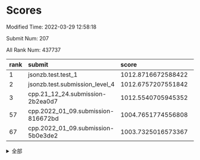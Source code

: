 # Scores

Modified Time: 2022-03-29 12:58:18

Submit Num: 207

All Rank Num: 437737

| rank |               submit               |       score        |       sigma        | pk_num |
| :--- | :--------------------------------- | :----------------- | :----------------- | :----- |
| 1    | jsonzb.test.test_1                 | 1012.8716672588422 | 0.8246420936314081 | 8460   |
| 2    | jsonzb.test.submission_level_4     | 1012.6757207551842 | 0.8140715191620556 | 8457   |
| 3    | cpp.21_12_24.submission-2b2ea0d7   | 1012.5540705945352 | 0.7784285736013915 | 8462   |
| 57   | cpp.2022_01_09.submission-816672bd | 1004.7651774556808 | 0.7099076405123489 | 8457   |
| 67   | cpp.2022_01_09.submission-5b0e3de2 | 1003.7325016573367 | 0.7136285057054146 | 8452   |


<details>
<summary>全部</summary>

| rank |                 submit                 |       score        |       sigma        | pk_num |
| :--- | :------------------------------------- | :----------------- | :----------------- | :----- |
| 1    | jsonzb.test.test_1                     | 1012.8716672588422 | 0.8246420936314081 | 8460   |
| 2    | jsonzb.test.submission_level_4         | 1012.6757207551842 | 0.8140715191620556 | 8457   |
| 3    | cpp.21_12_24.submission-2b2ea0d7       | 1012.5540705945352 | 0.7784285736013915 | 8462   |
| 4    | gobigger.level_3.submission_level_3_8  | 1011.9591332648217 | 0.7850762001010251 | 8454   |
| 5    | gobigger.level_3.submission_level_3_43 | 1011.5296643877772 | 0.8124646697909258 | 8456   |
| 6    | gobigger.level_3.submission_level_3_18 | 1011.514825525129  | 0.7556275358202396 | 8462   |
| 7    | gobigger.level_3.submission_level_3_42 | 1011.4600360133309 | 0.7772306278859638 | 8461   |
| 8    | gobigger.level_3.submission_level_3_25 | 1011.1357086756391 | 0.762600674029836  | 8455   |
| 9    | gobigger.level_3.submission_level_3_5  | 1011.0565507239663 | 0.761671203190231  | 8460   |
| 10   | gobigger.level_3.submission_level_3_4  | 1010.9092194157251 | 0.7691023627925186 | 8469   |
| 11   | gobigger.level_3.submission_level_3_44 | 1010.9029181240868 | 0.7594463934966341 | 8460   |
| 12   | gobigger.level_3.submission_level_3_34 | 1010.8974180436234 | 0.7745238918909776 | 8459   |
| 13   | gobigger.level_3.submission_level_3_11 | 1010.868939739796  | 0.7534921101280776 | 8456   |
| 14   | gobigger.level_3.submission_level_3_20 | 1010.7833990635755 | 0.7791524543447865 | 8460   |
| 15   | gobigger.level_3.submission_level_3_31 | 1010.6057176068725 | 0.7618136846742729 | 8459   |
| 16   | gobigger.level_3.submission_level_3_16 | 1010.5765389756822 | 0.7598034701080145 | 8456   |
| 17   | gobigger.level_3.submission_level_3_14 | 1010.5138504494315 | 0.7624356676699967 | 8462   |
| 18   | gobigger.level_3.submission_level_3_22 | 1010.4717447768323 | 0.7520825908916745 | 8455   |
| 19   | gobigger.level_3.submission_level_3_17 | 1010.4325915082778 | 0.757758486866977  | 8456   |
| 20   | gobigger.level_3.submission_level_3_28 | 1010.4111602059081 | 0.7649649167642256 | 8463   |
| 21   | gobigger.level_3.submission_level_3_47 | 1010.3269888930184 | 0.7886954601399063 | 8459   |
| 22   | gobigger.level_3.submission_level_3_3  | 1010.282405583771  | 0.7865244913860676 | 8460   |
| 23   | gobigger.level_3.submission_level_3_13 | 1010.24499930904   | 0.797637612862756  | 8454   |
| 24   | gobigger.level_3.submission_level_3_29 | 1010.2337792924297 | 0.7601347666200267 | 8451   |
| 25   | gobigger.level_3.submission_level_3_37 | 1010.1883435347256 | 0.7615267866073887 | 8461   |
| 26   | gobigger.level_3.submission_level_3_33 | 1010.1790869876662 | 0.7543029229735886 | 8459   |
| 27   | gobigger.level_3.submission_level_3_0  | 1010.1774626515521 | 0.7616098055690609 | 8460   |
| 28   | gobigger.level_3.submission_level_3_46 | 1010.1762837724401 | 0.7855312180711529 | 8460   |
| 29   | gobigger.level_3.submission_level_3_39 | 1010.1501435557277 | 0.7408107237662773 | 8459   |
| 30   | gobigger.level_3.submission_level_3_15 | 1010.1191287437962 | 0.7382583938153044 | 8457   |
| 31   | gobigger.level_3.submission_level_3_24 | 1010.0912588876056 | 0.7379677206866085 | 8454   |
| 32   | gobigger.level_3.submission_level_3_10 | 1010.0687723720148 | 0.7732306258961823 | 8461   |
| 33   | gobigger.level_3.submission_level_3_48 | 1010.0581589101203 | 0.7580966102496087 | 8460   |
| 34   | gobigger.level_3.submission_level_3_40 | 1010.0494989541852 | 0.7821065551691174 | 8457   |
| 35   | gobigger.level_3.submission_level_3_45 | 1009.9794151385842 | 0.7713642464064527 | 8449   |
| 36   | gobigger.level_3.submission_level_3_9  | 1009.9412503560936 | 0.7655777913583466 | 8456   |
| 37   | gobigger.level_3.submission_level_3_19 | 1009.8384823658519 | 0.7515933850981307 | 8453   |
| 38   | gobigger.level_3.submission_level_3_12 | 1009.8182696500214 | 0.7607803552741432 | 8462   |
| 39   | gobigger.level_3.submission_level_3_27 | 1009.8034446106985 | 0.7612909973610512 | 8465   |
| 40   | gobigger.level_3.submission_level_3_41 | 1009.5467141469594 | 0.7394655921589293 | 8460   |
| 41   | gobigger.level_3.submission_level_3_6  | 1009.5294429463758 | 0.7801107791172788 | 8458   |
| 42   | gobigger.level_3.submission_level_3_23 | 1009.3341340382824 | 0.7427373325863879 | 8456   |
| 43   | gobigger.level_3.submission_level_3_7  | 1009.2950541801804 | 0.7454520247298237 | 8457   |
| 44   | gobigger.level_3.submission_level_3_1  | 1009.1344386890557 | 0.7569725026980509 | 8457   |
| 45   | gobigger.level_3.submission_level_3_2  | 1009.0884818113932 | 0.7395271183898612 | 8462   |
| 46   | gobigger.level_3.submission_level_3_35 | 1008.9140576043632 | 0.7348222559712557 | 8461   |
| 47   | gobigger.level_3.submission_level_3_36 | 1008.8437959754681 | 0.7215831966347975 | 8459   |
| 48   | gobigger.level_3.submission_level_3_30 | 1008.6725874755567 | 0.7295985132906049 | 8459   |
| 49   | gobigger.level_3.submission_level_3_49 | 1008.5402942010942 | 0.7313494780489237 | 8460   |
| 50   | gobigger.level_3.submission_level_3_38 | 1008.2584563689973 | 0.7249106180933643 | 8462   |
| 51   | gobigger.level_3.submission_level_3_32 | 1008.2242776604124 | 0.7496813201126732 | 8460   |
| 52   | gobigger.level_3.submission_level_3_26 | 1008.0061023055862 | 0.744209109402684  | 8461   |
| 53   | gobigger.level_3.submission_level_3_21 | 1007.0873414511616 | 0.7453309621791534 | 8456   |
| 54   | gobigger.level_1.submission_level_1_1  | 1005.150438630994  | 0.7259128760421342 | 8463   |
| 55   | gobigger.level_1.submission_level_1_42 | 1005.0505590050204 | 0.7117222829420862 | 8458   |
| 56   | gobigger.level_1.submission_level_1_21 | 1004.8186056905204 | 0.715111234758277  | 8456   |
| 57   | cpp.2022_01_09.submission-816672bd     | 1004.7651774556808 | 0.7099076405123489 | 8457   |
| 58   | gobigger.level_1.submission_level_1_43 | 1004.5517748575174 | 0.7223954009435731 | 8461   |
| 59   | gobigger.level_1.submission_level_1_41 | 1004.4562677865235 | 0.7272330534951917 | 8458   |
| 60   | gobigger.level_1.submission_level_1_45 | 1004.4398106130092 | 0.7274692042157513 | 8458   |
| 61   | gobigger.level_1.submission_level_1_24 | 1004.2981169875143 | 0.7303150566272667 | 8459   |
| 62   | gobigger.level_1.submission_level_1_6  | 1004.0983449254355 | 0.7196685986258735 | 8454   |
| 63   | gobigger.level_1.submission_level_1_23 | 1004.0060762770602 | 0.7261158931125243 | 8462   |
| 64   | gobigger.level_1.submission_level_1_48 | 1003.9637522168402 | 0.7247251947023888 | 8458   |
| 65   | gobigger.level_1.submission_level_1_35 | 1003.8382939220254 | 0.7080350927000575 | 8457   |
| 66   | gobigger.level_1.submission_level_1_47 | 1003.8222895572586 | 0.726266832629117  | 8456   |
| 67   | cpp.2022_01_09.submission-5b0e3de2     | 1003.7325016573367 | 0.7136285057054146 | 8452   |
| 68   | gobigger.level_1.submission_level_1_15 | 1003.731300167412  | 0.7207926659283622 | 8462   |
| 69   | gobigger.level_1.submission_level_1_0  | 1003.7131565407803 | 0.7100605335034685 | 8461   |
| 70   | gobigger.level_1.submission_level_1_34 | 1003.6881299597544 | 0.7113882204177242 | 8460   |
| 71   | gobigger.level_1.submission_level_1_27 | 1003.6710433209838 | 0.7212984488666949 | 8456   |
| 72   | gobigger.level_1.submission_level_1_26 | 1003.6660644051959 | 0.7120427086518534 | 8460   |
| 73   | gobigger.level_1.submission_level_1_33 | 1003.6384790302493 | 0.7126137227370009 | 8462   |
| 74   | gobigger.level_1.submission_level_1_4  | 1003.6101102255047 | 0.7311884700136021 | 8461   |
| 75   | gobigger.level_1.submission_level_1_37 | 1003.5779594113847 | 0.7116124613896553 | 8457   |
| 76   | gobigger.level_1.submission_level_1_49 | 1003.4352901189799 | 0.7156276804617231 | 8457   |
| 77   | gobigger.level_1.submission_level_1_46 | 1003.41885347025   | 0.7148147604981544 | 8456   |
| 78   | gobigger.level_1.submission_level_1_18 | 1003.3922433844647 | 0.7086415647506513 | 8454   |
| 79   | gobigger.level_1.submission_level_1_36 | 1003.2655386927349 | 0.7229140489723043 | 8454   |
| 80   | gobigger.level_1.submission_level_1_20 | 1003.222340286356  | 0.7298523702285266 | 8462   |
| 81   | gobigger.level_1.submission_level_1_31 | 1003.1510112844122 | 0.714579536180632  | 8452   |
| 82   | gobigger.level_1.submission_level_1_28 | 1003.1442751211772 | 0.7140063504123932 | 8459   |
| 83   | gobigger.level_1.submission_level_1_2  | 1003.069919499912  | 0.7125677755591491 | 8460   |
| 84   | gobigger.level_1.submission_level_1_10 | 1003.0639293808624 | 0.7100895270809453 | 8465   |
| 85   | gobigger.level_1.submission_level_1_5  | 1003.0259801194379 | 0.7149969646725441 | 8460   |
| 86   | gobigger.level_1.submission_level_1_32 | 1003.0240302994363 | 0.7109799136602453 | 8463   |
| 87   | gobigger.level_1.submission_level_1_14 | 1002.8550970081874 | 0.7067194569527347 | 8456   |
| 88   | gobigger.level_1.submission_level_1_25 | 1002.8483984530784 | 0.7130418156009438 | 8463   |
| 89   | gobigger.level_1.submission_level_1_13 | 1002.7504534781726 | 0.7150721858578658 | 8458   |
| 90   | gobigger.level_1.submission_level_1_39 | 1002.7313035501999 | 0.7086983786193444 | 8455   |
| 91   | gobigger.level_1.submission_level_1_17 | 1002.7089010320511 | 0.7219992373909498 | 8459   |
| 92   | gobigger.level_1.submission_level_1_44 | 1002.6874768591252 | 0.6986803766296804 | 8463   |
| 93   | gobigger.level_1.submission_level_1_7  | 1002.6697396568394 | 0.718829876851286  | 8462   |
| 94   | gobigger.level_1.submission_level_1_19 | 1002.5787347926412 | 0.7062348311284299 | 8456   |
| 95   | gobigger.level_1.submission_level_1_11 | 1002.5136051860684 | 0.7153255655119302 | 8461   |
| 96   | gobigger.level_1.submission_level_1_8  | 1002.4311167136692 | 0.7175655203363119 | 8462   |
| 97   | gobigger.level_1.submission_level_1_22 | 1002.4248367284208 | 0.7076942153824151 | 8456   |
| 98   | gobigger.level_1.submission_level_1_40 | 1002.4137009244462 | 0.7050452787711051 | 8456   |
| 99   | gobigger.level_1.submission_level_1_16 | 1002.4122785751438 | 0.7112170266915872 | 8458   |
| 100  | gobigger.level_1.submission_level_1_30 | 1002.4099173761218 | 0.714437198316932  | 8460   |
| 101  | gobigger.level_1.submission_level_1_12 | 1002.386981623731  | 0.7229136719005564 | 8457   |
| 102  | gobigger.level_1.submission_level_1_29 | 1002.2518656942078 | 0.7098687990961275 | 8459   |
| 103  | gobigger.level_1.submission_level_1_3  | 1002.1042486338428 | 0.7105168251914165 | 8454   |
| 104  | gobigger.level_1.submission_level_1_9  | 1001.4963862040107 | 0.6969226109308995 | 8456   |
| 105  | gobigger.level_1.submission_level_1_38 | 1001.4122209534976 | 0.7148253006412333 | 8462   |
| 106  | gobigger.random.submission_random_40   | 997.9153146211289  | 0.6972620659178284 | 8460   |
| 107  | gobigger.random.submission_random_4    | 997.1522230629772  | 0.711122862398126  | 8454   |
| 108  | gobigger.random.submission_random_22   | 996.9420284351066  | 0.7047796383921227 | 8461   |
| 109  | gobigger.random.submission_random_27   | 996.8648353112344  | 0.7056953781635737 | 8464   |
| 110  | gobigger.random.submission_random_20   | 996.7040535958658  | 0.7005495030346637 | 8464   |
| 111  | gobigger.random.submission_random_29   | 996.6622387509883  | 0.7117954532127655 | 8459   |
| 112  | gobigger.random.submission_random_41   | 996.6381258585345  | 0.7069326613488944 | 8460   |
| 113  | gobigger.random.submission_random_6    | 996.6317475609394  | 0.7182722808241492 | 8456   |
| 114  | gobigger.random.submission_random_39   | 996.5543998098656  | 0.7228218833048646 | 8462   |
| 115  | gobigger.random.submission_random_44   | 996.5535016810627  | 0.7193143309904623 | 8458   |
| 116  | gobigger.random.submission_random_32   | 996.5455179001452  | 0.7063469762428625 | 8462   |
| 117  | gobigger.random.submission_random_37   | 996.5071318823673  | 0.7074814347000818 | 8460   |
| 118  | gobigger.random.submission_random_33   | 996.41348723866    | 0.7051924259193125 | 8453   |
| 119  | gobigger.random.submission_random_16   | 996.3514429663725  | 0.7093035995222531 | 8459   |
| 120  | gobigger.random.submission_random_26   | 996.3381667481468  | 0.7007960215725144 | 8459   |
| 121  | gobigger.random.submission_random_18   | 996.3083029243612  | 0.7026455776723992 | 8462   |
| 122  | gobigger.random.submission_random_9    | 996.2874448042409  | 0.7084586700013346 | 8453   |
| 123  | gobigger.random.submission_random_8    | 996.2745814042505  | 0.7073441037020723 | 8455   |
| 124  | gobigger.random.submission_random_43   | 996.2175103002229  | 0.7133442093430864 | 8458   |
| 125  | gobigger.random.submission_random_24   | 996.1823804311477  | 0.700824220411493  | 8460   |
| 126  | gobigger.random.submission_random_3    | 996.1597729648289  | 0.7224975507664019 | 8463   |
| 127  | gobigger.random.submission_random_7    | 996.0291504117635  | 0.7109986176341252 | 8456   |
| 128  | gobigger.random.submission_random_31   | 995.9889983191064  | 0.7130851518274951 | 8457   |
| 129  | gobigger.random.submission_random_36   | 995.9547846296036  | 0.70850909567562   | 8456   |
| 130  | gobigger.random.submission_random_0    | 995.9098634233263  | 0.7089286468775499 | 8457   |
| 131  | gobigger.random.submission_random_49   | 995.8999934598572  | 0.701414361684581  | 8461   |
| 132  | gobigger.random.submission_random_1    | 995.8752978472769  | 0.7125169700961577 | 8455   |
| 133  | gobigger.random.submission_random_11   | 995.8573074831611  | 0.7135439330421425 | 8461   |
| 134  | gobigger.random.submission_random_5    | 995.8311015661469  | 0.714756664486832  | 8462   |
| 135  | gobigger.random.submission_random_48   | 995.8296656917596  | 0.7119010080118889 | 8460   |
| 136  | gobigger.random.submission_random_46   | 995.7560947033656  | 0.7032749758176812 | 8460   |
| 137  | gobigger.random.submission_random_19   | 995.7487989804057  | 0.7052462107378425 | 8458   |
| 138  | gobigger.random.submission_random_2    | 995.7062582854156  | 0.7000102593246778 | 8462   |
| 139  | gobigger.random.submission_random_38   | 995.696878157912   | 0.7232518588078236 | 8459   |
| 140  | gobigger.random.submission_random_13   | 995.6871653999827  | 0.7056094888555982 | 8457   |
| 141  | gobigger.random.submission_random_34   | 995.6636153827935  | 0.6940106279506593 | 8458   |
| 142  | gobigger.random.submission_random_30   | 995.6312350541145  | 0.7049279048378506 | 8456   |
| 143  | gobigger.random.submission_random_17   | 995.6140720171829  | 0.7084039496868179 | 8459   |
| 144  | gobigger.random.submission_random_15   | 995.6075418714826  | 0.7168562693854047 | 8463   |
| 145  | gobigger.random.submission_random_45   | 995.5682980279088  | 0.7199985469591135 | 8463   |
| 146  | gobigger.random.submission_random_23   | 995.5376906218958  | 0.6998178743396459 | 8456   |
| 147  | gobigger.random.submission_random_21   | 995.5297536059328  | 0.7055876330075057 | 8459   |
| 148  | gobigger.random.submission_random_12   | 995.5284601678031  | 0.7052266753808873 | 8460   |
| 149  | gobigger.random.submission_random_35   | 995.514571052793   | 0.7237527070682803 | 8462   |
| 150  | gobigger.random.submission_random_42   | 995.395835306564   | 0.7133762975145507 | 8454   |
| 151  | gobigger.random.submission_random_47   | 995.3067160443446  | 0.7112908265347648 | 8454   |
| 152  | gobigger.random.submission_random_10   | 995.3042354103872  | 0.7164244384126539 | 8463   |
| 153  | gobigger.random.submission_random_25   | 995.2719368261619  | 0.726367656930484  | 8456   |
| 154  | gobigger.random.submission_random_28   | 995.164364587977   | 0.6983319745787624 | 8460   |
| 155  | gobigger.random.submission_random_14   | 994.5568376554322  | 0.7222299420429701 | 8461   |
| 156  | gobigger.level_2.submission_level_2_1  | 994.3359369865229  | 0.7212058136129256 | 8464   |
| 157  | gobigger.level_2.submission_level_2_6  | 994.2695004381234  | 0.7287024994944513 | 8455   |
| 158  | gobigger.level_2.submission_level_2_37 | 994.0778445914717  | 0.7270854583887383 | 8459   |
| 159  | gobigger.level_2.submission_level_2_42 | 993.8274686601515  | 0.7219155878739052 | 8459   |
| 160  | gobigger.level_2.submission_level_2_7  | 993.7520615886568  | 0.7364902996186097 | 8454   |
| 161  | gobigger.level_2.submission_level_2_40 | 993.6412406365585  | 0.7276404506829085 | 8460   |
| 162  | gobigger.level_2.submission_level_2_34 | 993.2209654922586  | 0.7286479676829949 | 8454   |
| 163  | gobigger.level_2.submission_level_2_23 | 993.1498624290329  | 0.7419629212365728 | 8460   |
| 164  | gobigger.level_2.submission_level_2_27 | 993.1467314428431  | 0.737970689430024  | 8453   |
| 165  | gobigger.level_2.submission_level_2_8  | 993.1258722164958  | 0.7296404716738563 | 8460   |
| 166  | gobigger.level_2.submission_level_2_19 | 993.0370967266779  | 0.7423766730919357 | 8460   |
| 167  | gobigger.level_2.submission_level_2_0  | 992.9938848823693  | 0.7308364086820573 | 8462   |
| 168  | gobigger.level_2.submission_level_2_49 | 992.8825701933439  | 0.7473445812871463 | 8459   |
| 169  | gobigger.level_2.submission_level_2_30 | 992.8453855368072  | 0.7494734059823626 | 8459   |
| 170  | gobigger.level_2.submission_level_2_24 | 992.7368794522793  | 0.7371890978562471 | 8460   |
| 171  | gobigger.level_2.submission_level_2_12 | 992.6418584639893  | 0.7260889004293822 | 8452   |
| 172  | gobigger.level_2.submission_level_2_21 | 992.5867292008427  | 0.7306632670734179 | 8458   |
| 173  | gobigger.level_2.submission_level_2_2  | 992.4722826959427  | 0.7453206278409368 | 8461   |
| 174  | gobigger.level_2.submission_level_2_31 | 992.4386937714099  | 0.7288101543759556 | 8456   |
| 175  | gobigger.level_2.submission_level_2_18 | 992.4329489931638  | 0.7625637258716506 | 8461   |
| 176  | gobigger.level_2.submission_level_2_4  | 992.3270573540746  | 0.7373197634498044 | 8457   |
| 177  | gobigger.level_2.submission_level_2_36 | 992.3131261035717  | 0.7420433974575783 | 8458   |
| 178  | gobigger.level_2.submission_level_2_44 | 992.299976238542   | 0.7256486734742843 | 8454   |
| 179  | gobigger.level_2.submission_level_2_35 | 992.2106102557648  | 0.7395110135531476 | 8458   |
| 180  | gobigger.level_2.submission_level_2_22 | 992.2035832581271  | 0.7528706118765105 | 8455   |
| 181  | gobigger.level_2.submission_level_2_16 | 992.1940637550691  | 0.7459142740389281 | 8456   |
| 182  | gobigger.level_2.submission_level_2_20 | 992.1016230989514  | 0.752129217401262  | 8459   |
| 183  | gobigger.level_2.submission_level_2_28 | 992.0525277945219  | 0.7418561387757601 | 8460   |
| 184  | gobigger.level_2.submission_level_2_5  | 992.0402686284533  | 0.7618149581726066 | 8457   |
| 185  | gobigger.level_2.submission_level_2_41 | 992.0391946617095  | 0.7516699316339026 | 8460   |
| 186  | gobigger.level_2.submission_level_2_14 | 991.9253297907558  | 0.7481117067012082 | 8454   |
| 187  | gobigger.level_2.submission_level_2_39 | 991.8180228721943  | 0.7340359291875059 | 8458   |
| 188  | gobigger.level_2.submission_level_2_43 | 991.7165190230331  | 0.7351644703233645 | 8463   |
| 189  | gobigger.level_2.submission_level_2_38 | 991.6887583872204  | 0.7383489095911309 | 8459   |
| 190  | gobigger.level_2.submission_level_2_15 | 991.6227586202734  | 0.7464576348831489 | 8464   |
| 191  | gobigger.level_2.submission_level_2_9  | 991.6082938463996  | 0.7471272191271996 | 8457   |
| 192  | gobigger.level_2.submission_level_2_13 | 991.4856803512658  | 0.7581944893348527 | 8459   |
| 193  | gobigger.level_2.submission_level_2_25 | 991.4852439774209  | 0.7425496634507004 | 8462   |
| 194  | gobigger.level_2.submission_level_2_46 | 991.4135343890503  | 0.7380650172869487 | 8457   |
| 195  | gobigger.level_2.submission_level_2_11 | 991.3452643241868  | 0.7367236374393298 | 8456   |
| 196  | gobigger.level_2.submission_level_2_47 | 991.2394063444112  | 0.7480985934462644 | 8465   |
| 197  | gobigger.level_2.submission_level_2_3  | 991.1389760155221  | 0.7552226176119562 | 8462   |
| 198  | gobigger.level_2.submission_level_2_10 | 991.0878487634975  | 0.7539724749956714 | 8462   |
| 199  | gobigger.level_2.submission_level_2_45 | 990.9957618014741  | 0.7657084949116207 | 8457   |
| 200  | gobigger.level_2.submission_level_2_26 | 990.842671308579   | 0.7546724799215244 | 8462   |
| 201  | gobigger.level_2.submission_level_2_33 | 990.7525745207193  | 0.7515889321676822 | 8461   |
| 202  | gobigger.level_2.submission_level_2_32 | 990.6719131075101  | 0.778438408410806  | 8460   |
| 203  | gobigger.level_2.submission_level_2_48 | 990.5293388000147  | 0.7793917944486543 | 8462   |
| 204  | gobigger.level_2.submission_level_2_29 | 990.3592752753883  | 0.7763225457384691 | 8461   |
| 205  | gobigger.level_2.submission_level_2_17 | 989.5021047671951  | 0.7822210576744983 | 8463   |
| 206  | gobigger.none.submission_none_0        | 978.5595574143592  | 1.1964267427186523 | 8453   |
| 207  | gobigger.none.submission_none_1        | 976.3757712089197  | 1.3711365362796348 | 8457   |

</details>